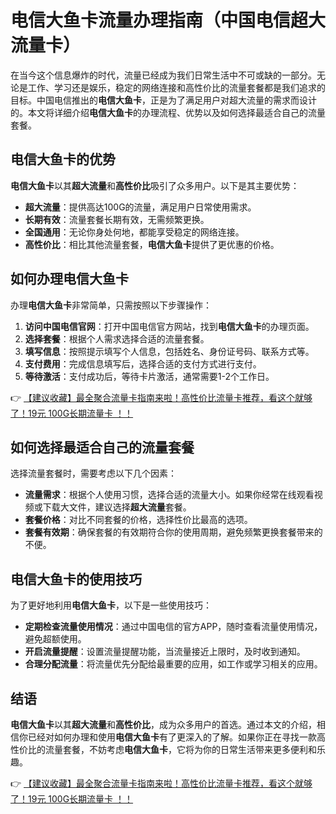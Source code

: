 # 电信大鱼卡流量办理指南（中国电信超大流量卡）

在当今这个信息爆炸的时代，流量已经成为我们日常生活中不可或缺的一部分。无论是工作、学习还是娱乐，稳定的网络连接和高性价比的流量套餐都是我们追求的目标。中国电信推出的**电信大鱼卡**，正是为了满足用户对超大流量的需求而设计的。本文将详细介绍**电信大鱼卡**的办理流程、优势以及如何选择最适合自己的流量套餐。

## 电信大鱼卡的优势

**电信大鱼卡**以其**超大流量**和**高性价比**吸引了众多用户。以下是其主要优势：

- **超大流量**：提供高达100G的流量，满足用户日常使用需求。
- **长期有效**：流量套餐长期有效，无需频繁更换。
- **全国通用**：无论你身处何地，都能享受稳定的网络连接。
- **高性价比**：相比其他流量套餐，**电信大鱼卡**提供了更优惠的价格。

## 如何办理电信大鱼卡

办理**电信大鱼卡**非常简单，只需按照以下步骤操作：

1. **访问中国电信官网**：打开中国电信官方网站，找到**电信大鱼卡**的办理页面。
2. **选择套餐**：根据个人需求选择合适的流量套餐。
3. **填写信息**：按照提示填写个人信息，包括姓名、身份证号码、联系方式等。
4. **支付费用**：完成信息填写后，选择合适的支付方式进行支付。
5. **等待激活**：支付成功后，等待卡片激活，通常需要1-2个工作日。

👉 [【建议收藏】最全聚合流量卡指南来啦！高性价比流量卡推荐，看这个就够了！19元 100G长期流量卡 ！！](https://bit.ly/Liuliangka)

## 如何选择最适合自己的流量套餐

选择流量套餐时，需要考虑以下几个因素：

- **流量需求**：根据个人使用习惯，选择合适的流量大小。如果你经常在线观看视频或下载大文件，建议选择**超大流量**套餐。
- **套餐价格**：对比不同套餐的价格，选择性价比最高的选项。
- **套餐有效期**：确保套餐的有效期符合你的使用周期，避免频繁更换套餐带来的不便。

## 电信大鱼卡的使用技巧

为了更好地利用**电信大鱼卡**，以下是一些使用技巧：

- **定期检查流量使用情况**：通过中国电信的官方APP，随时查看流量使用情况，避免超额使用。
- **开启流量提醒**：设置流量提醒功能，当流量接近上限时，及时收到通知。
- **合理分配流量**：将流量优先分配给最重要的应用，如工作或学习相关的应用。

## 结语

**电信大鱼卡**以其**超大流量**和**高性价比**，成为众多用户的首选。通过本文的介绍，相信你已经对如何办理和使用**电信大鱼卡**有了更深入的了解。如果你正在寻找一款高性价比的流量套餐，不妨考虑**电信大鱼卡**，它将为你的日常生活带来更多便利和乐趣。

👉 [【建议收藏】最全聚合流量卡指南来啦！高性价比流量卡推荐，看这个就够了！19元 100G长期流量卡 ！！](https://bit.ly/Liuliangka)
